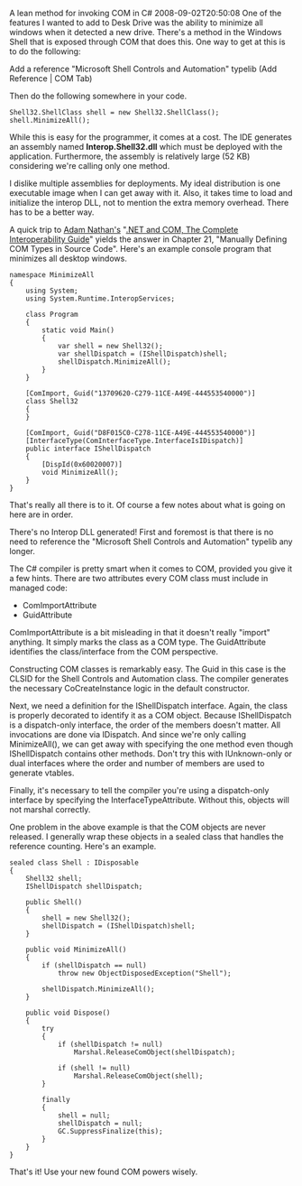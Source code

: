 A lean method for invoking COM in C#
2008-09-02T20:50:08
One of the features I wanted to add to Desk Drive was the ability to minimize all windows when it detected a new drive. There's a method in the Windows Shell that is exposed through COM that does this. One way to get at this is to do the following:

Add a reference "Microsoft Shell Controls and Automation" typelib (Add Reference | COM Tab)

Then do the following somewhere in your code.
    
    Shell32.ShellClass shell = new Shell32.ShellClass();
    shell.MinimizeAll();

While this is easy for the programmer, it comes at a cost. The IDE generates an assembly named **Interop.Shell32.dll** which must be deployed with the application. Furthermore, the assembly is relatively large (52 KB) considering we're calling only one method.

I dislike multiple assemblies for deployments. My ideal distribution is one executable image when I can get away with it. Also, it takes time to load and initialize the interop DLL, not to mention the extra memory overhead. There has to be a better way.

A quick trip to [Adam Nathan's](http://en.wikipedia.org/wiki/Adam_Nathan) "[.NET and COM, The Complete Interoperability Guide](http://search.barnesandnoble.com/ASPNET/Scott-Mitchell/e/9780672321436/?itm=2)" yields the answer in Chapter 21, "Manually Defining COM Types in Source Code". Here's an example console program that minimizes all desktop windows.
    
    namespace MinimizeAll
    {
        using System;
        using System.Runtime.InteropServices;
    
        class Program
        {
            static void Main()
            {
                var shell = new Shell32();
                var shellDispatch = (IShellDispatch)shell;
                shellDispatch.MinimizeAll();
            }
        }
    
        [ComImport, Guid("13709620-C279-11CE-A49E-444553540000")]
        class Shell32
        {
        }
    
        [ComImport, Guid("D8F015C0-C278-11CE-A49E-444553540000")]
        [InterfaceType(ComInterfaceType.InterfaceIsIDispatch)]
        public interface IShellDispatch
        {
            [DispId(0x60020007)]
            void MinimizeAll();
        }
    }

That's really all there is to it. Of course a few notes about what is going on here are in order.

There's no Interop DLL generated! First and foremost is that there is no need to reference the "Microsoft Shell Controls and Automation" typelib any longer.

The C# compiler is pretty smart when it comes to COM, provided you give it a few hints. There are two attributes every COM class must include in managed code:

  * ComImportAttribute
  * GuidAttribute

ComImportAttribute is a bit misleading in that it doesn't really "import" anything. It simply marks the class as a COM type. The GuidAttribute identifies the class/interface from the COM perspective.

Constructing COM classes is remarkably easy. The Guid in this case is the CLSID for the Shell Controls and Automation class. The compiler generates the necessary CoCreateInstance logic in the default constructor. 

Next, we need a definition for the IShellDispatch interface. Again, the class is properly decorated to identify it as a COM object. Because IShellDispatch is a dispatch-only interface, the order of the members doesn't matter. All invocations are done via IDispatch. And since we're only calling MinimizeAll(), we can get away with specifying the one method even though IShellDispatch contains other methods. Don't try this with IUnknown-only or dual interfaces where the order and number of members are used to generate vtables.

Finally, it's necessary to tell the compiler you're using a dispatch-only interface by specifying the InterfaceTypeAttribute. Without this, objects will not marshal correctly.

One problem in the above example is that the COM objects are never released. I generally wrap these objects in a sealed class that handles the reference counting. Here's an example.
    
    sealed class Shell : IDisposable
    {
        Shell32 shell;
        IShellDispatch shellDispatch;
    
        public Shell()
        {
            shell = new Shell32();
            shellDispatch = (IShellDispatch)shell;
        }
    
        public void MinimizeAll()
        {
            if (shellDispatch == null)
                throw new ObjectDisposedException("Shell");
    
            shellDispatch.MinimizeAll();
        }
    
        public void Dispose()
        {
            try
            {
                if (shellDispatch != null)
                    Marshal.ReleaseComObject(shellDispatch);
    
                if (shell != null)
                    Marshal.ReleaseComObject(shell);
            }
    
            finally
            {
                shell = null;
                shellDispatch = null;
                GC.SuppressFinalize(this);
            }
        }
    }

That's it! Use your new found COM powers wisely.
